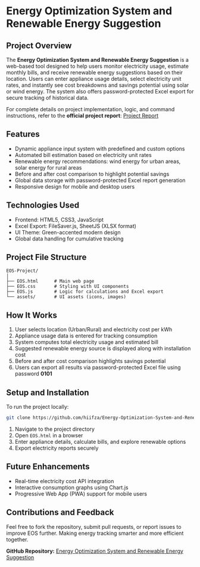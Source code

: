 

# **Energy Optimization System and Renewable Energy Suggestion**

## **Project Overview**
The **Energy Optimization System and Renewable Energy Suggestion** is a web-based tool designed to help users monitor electricity usage, estimate monthly bills, and receive renewable energy suggestions based on their location. Users can enter appliance usage details, select electricity unit rates, and instantly see cost breakdowns and savings potential using solar or wind energy. The system also offers password-protected Excel export for secure tracking of historical data.

For complete details on project implementation, logic, and command instructions, refer to the **official project report**: [Project Report](https://drive.google.com/file/d/1LHsqbOMHoqr8DbADVo10adJstBjfJQhC/view?usp=sharing)

## **Features**
- Dynamic appliance input system with predefined and custom options  
- Automated bill estimation based on electricity unit rates  
- Renewable energy recommendations: wind energy for urban areas, solar energy for rural areas  
- Before and after cost comparison to highlight potential savings  
- Global data storage with password-protected Excel report generation  
- Responsive design for mobile and desktop users  

## **Technologies Used**
- Frontend: HTML5, CSS3, JavaScript  
- Excel Export: FileSaver.js, SheetJS (XLSX format)  
- UI Theme: Green-accented modern design  
- Global data handling for cumulative tracking  

## **Project File Structure**
```
EOS-Project/
│
├── EOS.html      # Main web page
├── EOS.css       # Styling with UI components
├── EOS.js        # Logic for calculations and Excel export
└── assets/       # UI assets (icons, images)
```

## **How It Works**
1. User selects location (Urban/Rural) and electricity cost per kWh  
2. Appliance usage data is entered for tracking consumption  
3. System computes total electricity usage and estimated bill  
4. Suggested renewable energy source is displayed along with installation cost  
5. Before and after cost comparison highlights savings potential  
6. Users can export all results via password-protected Excel file using password **0101**  

## **Setup and Installation**
To run the project locally:  
```bash
git clone https://github.com/hiifza/Energy-Optimization-System-and-Renewable-energy
```
1. Navigate to the project directory  
2. Open `EOS.html` in a browser  
3. Enter appliance details, calculate bills, and explore renewable options  
4. Export electricity reports securely  

## **Future Enhancements**
- Real-time electricity cost API integration  
- Interactive consumption graphs using Chart.js  
- Progressive Web App (PWA) support for mobile users  

## **Contributions and Feedback**
Feel free to fork the repository, submit pull requests, or report issues to improve EOS further. Making energy tracking smarter and more efficient together.

**GitHub Repository:** [Energy Optimization System and Renewable Energy Suggestion](https://github.com/hiifza/Energy-Optimization-System-and-Renewable-energy)


